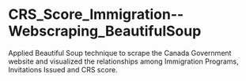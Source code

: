 # CRS_Score_Immigration--Webscraping_BeautifulSoup
Applied Beautiful Soup technique to scrape the Canada Government website and visualized the relationships among Immigration Programs, Invitations Issued and CRS score.
